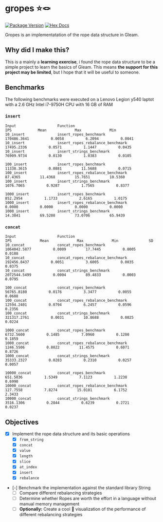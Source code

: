 # gropes ⭐🪢

[![Package Version](https://img.shields.io/hexpm/v/gropes)](https://hex.pm/packages/gropes)
[![Hex Docs](https://img.shields.io/badge/hex-docs-ffaff3)](https://hexdocs.pm/gropes/)

Gropes is an implementatation of the rope data structure in Gleam.

## Why did I make this?

This is a mainly a **learning exercise**, i found the rope data structure to be a simple project to
learn the basics of Gleam. This means **the support for this project may be limited**, but I hope
that it will be useful to someone.

## Benchmarks

The following benchmarks were executed on a Lenovo Legion y540 laptot with a 2.6 GHz Intel i7-9750H CPU with 16 GB of RAM

### `insert`



```
Input               	Function            	                       IPS	          Mean	           Max	           Min
10_insert           	insert_ropes_benchmark          	   170486.3641	        0.0058	        6.2094	        0.0041
10_insert           	insert_ropes_rebalance_benchmark	    17495.2336	        0.0571	        1.1447	        0.0435
10_insert           	insert_strings_benchmark        	    76909.9734	        0.0130	        1.0383	        0.0105

100_insert          	insert_ropes_benchmark          	    11338.3615	        0.0881	       11.5688	        0.0715
100_insert          	insert_ropes_rebalance_benchmark	       87.4365	       11.4368	       15.7651	       10.5360
100_insert          	insert_strings_benchmark        	     1076.7065	        0.9287	        1.7565	        0.8377

1000_insert         	insert_ropes_benchmark          	      852.2954	        1.1733	        2.6165	        1.0175
1000_insert         	insert_ropes_rebalance_benchmark	        0.0000	        0.0000	        0.0000	        0.0000
1000_insert         	insert_strings_benchmark        	       14.3841	       69.5208	       73.0706	       65.9439
```

### `concat`

```
Input               	Function            	                      IPS	          Mean	           Max	           Min	            SD
10_concat           	concat_ropes_benchmark          	  1064042.5877	        0.0009	       17.7445	        0.0005	        0.0188
10_concat           	concat_ropes_rebalance_benchmark	   192456.8437	        0.0051	        3.6005	        0.0035	        0.0375
10_concat           	concat_strings_benchmark        	  2072544.5499	        0.0004	       89.4833	        0.0003	        0.0795

100_concat          	concat_ropes_benchmark          	    56765.8180	        0.0176	        3.3477	        0.0055	        0.0608
100_concat          	concat_ropes_rebalance_benchmark	    12594.2401	        0.0794	        6.2457	        0.0596	        0.2356
100_concat          	concat_strings_benchmark        	   321317.2761	        0.0031	       10.8688	        0.0025	        0.0224

1000_concat         	concat_ropes_benchmark          	     6732.5600	        0.1485	        7.0960	        0.1200	        0.1859
1000_concat         	concat_ropes_rebalance_benchmark	     1246.5506	        0.8022	       11.4575	        0.6071	        0.8726
1000_concat         	concat_strings_benchmark        	    35333.2327	        0.0283	        0.2310	        0.0257	        0.0057

10000_concat        	concat_ropes_benchmark          	      651.5036	        1.5349	        7.1123	        1.2238	        0.6990
10000_concat        	concat_ropes_rebalance_benchmark	      127.7558	        7.8274	       15.0101	        6.1752	        2.3433
10000_concat        	concat_strings_benchmark        	     3516.1306	        0.2844	        0.6239	        0.2721	        0.0237
```

## Objectives

- [x] Implement the rope data structure and its basic operations
  - [x] `from_string`
  - [x] `concat`
  - [x] `value`
  - [x] `length`
  - [x] `slice`
  - [x] `at_index`
  - [x] `insert`
  - [x] `rebalance`
- [-] Benchmark the implementation against the standard library String
  - [ ] Compare different rebalancing strategies
  - [ ] Determine whether Ropes are worth the effort in a language without manual memory management
  - [ ] **Optionally:** Create a cool 🤩 visualization of the performance of different rebalancing strategies
